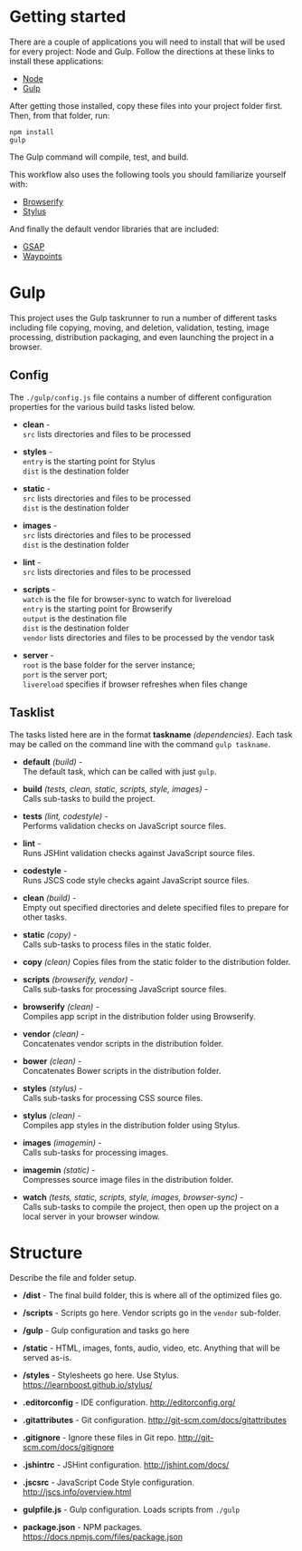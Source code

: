 # Getting started

There are a couple of applications you will need to install that will be used for every project: Node and Gulp. Follow the directions at these links to install these applications:

* [Node](https://nodejs.org/)
* [Gulp](http://gulpjs.com/)

After getting those installed, copy these files into your project folder first. Then, from that folder, run:

    npm install
    gulp
     
The Gulp command will compile, test, and build. 

This workflow also uses the following tools you should familiarize yourself with:

* [Browserify](http://browserify.org/)
* [Stylus](https://learnboost.github.io/stylus/)

And finally the default vendor libraries that are included:

* [GSAP](http://greensock.com/gsap)
* [Waypoints](http://imakewebthings.com/waypoints/)


# Gulp

This project uses the Gulp taskrunner to run a number of different tasks including file copying, moving, and deletion, 
validation, testing, image processing, distribution packaging, and even launching the project in a browser.

## Config

The `./gulp/config.js` file contains a number of different configuration properties for the various build tasks listed 
below.

* __clean__ -  
  `src` lists directories and files to be processed
  
* __styles__ -  
  `entry` is the starting point for Stylus  
  `dist` is the destination folder 
  
* __static__ -  
  `src` lists directories and files to be processed  
  `dist` is the destination folder
  
* __images__ -  
  `src` lists directories and files to be processed  
  `dist` is the destination folder
  
* __lint__ -  
  `src` lists directories and files to be processed
  
* __scripts__ -  
  `watch` is the file for browser-sync to watch for livereload  
  `entry` is the starting point for Browserify  
  `output` is the destination file  
  `dist` is the destination folder  
  `vendor` lists directories and files to be processed by the vendor task
  
* __server__ -  
  `root` is the base folder for the server instance;  
  `port` is the server port;  
  `livereload` specifies if browser refreshes when files change
  
## Tasklist

The tasks listed here are in the format __taskname__ *(dependencies)*. Each task may be called on the command line with the 
command `gulp taskname`. 

* __default__ *(build)* -  
  The default task, which can be called with just `gulp`.
  
* __build__ *(tests, clean, static, scripts, style, images)* -  
  Calls sub-tasks to build the project.
  
* __tests__ *(lint, codestyle)* -  
  Performs validation checks on JavaScript source files.
  
* __lint__ -  
  Runs JSHint validation checks against JavaScript source files.
  
* __codestyle__ -  
  Runs JSCS code style checks againt JavaScript source files.
  
* __clean__ *(build)* -    
  Empty out specified directories and delete specified files to prepare for other tasks.
  
* __static__ *(copy)* -  
  Calls sub-tasks to process files in the static folder.
  
* __copy__ *(clean)*
  Copies files from the static folder to the distribution folder.
  
* __scripts__ *(browserify, vendor)* -  
  Calls sub-tasks for processing JavaScript source files.
  
* __browserify__ *(clean)* -  
  Compiles app script in the distribution folder using Browserify.

* __vendor__ *(clean)* -  
  Concatenates vendor scripts in the distribution folder.
  
* __bower__ *(clean)* -  
  Concatenates Bower scripts in the distribution folder.
  
* __styles__ *(stylus)* -  
  Calls sub-tasks for processing CSS source files.
  
* __stylus__ *(clean)* -  
  Compiles app styles in the distribution folder using Stylus.
  
* __images__ *(imagemin)* -  
  Calls sub-tasks for processing images.
  
* __imagemin__ *(static)* -  
  Compresses source image files in the distribution folder.
  
* __watch__ *(tests, static, scripts, style, images, browser-sync)* -  
  Calls sub-tasks to compile the project, then open up the project on a local server in your browser window.
   

# Structure

Describe the file and folder setup.

* __/dist__ - The final build folder, this is where all of the optimized files go.

* __/scripts__ - Scripts go here. Vendor scripts go in the `vendor` sub-folder.

* __/gulp__ - Gulp configuration and tasks go here

* __/static__ - HTML, images, fonts, audio, video, etc. Anything that will be served as-is.

* __/styles__ - Stylesheets go here. Use Stylus. https://learnboost.github.io/stylus/

* __.editorconfig__ - IDE configuration. http://editorconfig.org/

* __.gitattributes__ - Git configuration. http://git-scm.com/docs/gitattributes

* __.gitignore__ - Ignore these files in Git repo. http://git-scm.com/docs/gitignore

* __.jshintrc__ - JSHint configuration. http://jshint.com/docs/

* __.jscsrc__ - JavaScript Code Style configuration. http://jscs.info/overview.html

* __gulpfile.js__ - Gulp configuration. Loads scripts from `./gulp`

* __package.json__ - NPM packages. https://docs.npmjs.com/files/package.json
